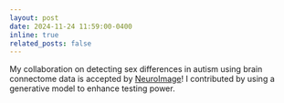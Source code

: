 ```yaml
---
layout: post
date: 2024-11-24 11:59:00-0400
inline: true
related_posts: false
---
```

My collaboration on detecting sex differences in autism using brain connectome data is accepted by [NeuroImage](https://doi.org/10.1016/j.neuroimage.2024.120956)! I contributed by using a generative model to enhance testing power.
